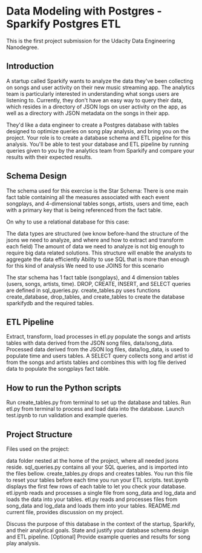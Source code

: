 # Data Modeling with Postgres - Sparkify Postgres ETL


This is the first project submission for the Udacity Data Engineering Nanodegree. 

## Introduction


A startup called Sparkify wants to analyze the data they've been collecting on songs and user activity on their new music streaming app. The analytics team is particularly interested in understanding what songs users are listening to. Currently, they don't have an easy way to query their data, which resides in a directory of JSON logs on user activity on the app, as well as a directory with JSON metadata on the songs in their app.

They'd like a data engineer to create a Postgres database with tables designed to optimize queries on song play analysis, and bring you on the project. Your role is to create a database schema and ETL pipeline for this analysis. You'll be able to test your database and ETL pipeline by running queries given to you by the analytics team from Sparkify and compare your results with their expected results.

## Schema Design


The schema used for this exercise is the Star Schema: There is one main fact table containing all the measures associated with each event songplays, and 4-dimensional tables songs, artists, users and time, each with a primary key that is being referenced from the fact table.

On why to use a relational database for this case:

The data types are structured (we know before-hand the structure of the jsons we need to analyze, and where and how to extract and transform each field)
The amount of data we need to analyze is not big enough to require big data related solutions.
This structure will enable the analysts to aggregate the data efficiently
Ability to use SQL that is more than enough for this kind of analysis
We need to use JOINS for this scenario

The star schema has 1 fact table (songplays), and 4 dimension tables (users, songs, artists, time). DROP, CREATE, INSERT, and SELECT queries are defined in sql_queries.py. create_tables.py uses functions create_database, drop_tables, and create_tables to create the database sparkifydb and the required tables.


## ETL Pipeline

Extract, transform, load processes in etl.py populate the songs and artists tables with data derived from the JSON song files, data/song_data. Processed data derived from the JSON log files, data/log_data, is used to populate time and users tables. A SELECT query collects song and artist id from the songs and artists tables and combines this with log file derived data to populate the songplays fact table.


## How to run the Python scripts

Run create_tables.py from terminal to set up the database and tables.
Run etl.py from terminal to process and load data into the database.
Launch test.ipynb to run validation and example queries.



## Project Structure 


Files used on the project:

data folder nested at the home of the project, where all needed jsons reside.
sql_queries.py contains all your SQL queries, and is imported into the files bellow.
create_tables.py drops and creates tables. You run this file to reset your tables before each time you run your ETL scripts.
test.ipynb displays the first few rows of each table to let you check your database.
etl.ipynb reads and processes a single file from song_data and log_data and loads the data into your tables.
etl.py reads and processes files from song_data and log_data and loads them into your tables.
README.md current file, provides discussion on my project.


Discuss the purpose of this database in the context of the startup, Sparkify, and their analytical goals.
State and justify your database schema design and ETL pipeline.
[Optional] Provide example queries and results for song play analysis.